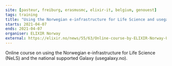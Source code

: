 ```yaml
---
site: [pasteur, freiburg, erasmusmc, elixir-it, belgium, genouest]
tags: training
title: "Using the Norwegian e-infrastructure for Life Science and usegalaxy.no"
starts: 2021-04-07
ends: 2021-04-07
organiser: ELIXIR Norway
external: https://elixir.no/news/55/63/Online-course-by-ELIXIR-Norway-Using-the-Norwegian-e-infrastructure-for-Life-Science-and-usegalaxy.no
---
```


Online course on using the Norwegian e-infrastructure for Life Science (NeLS) and the national supported Galaxy (usegalaxy.no).